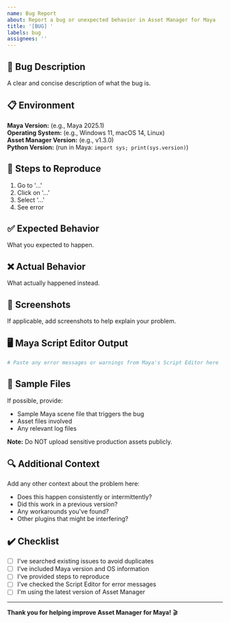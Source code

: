```yaml
---
name: Bug Report
about: Report a bug or unexpected behavior in Asset Manager for Maya
title: '[BUG] '
labels: bug
assignees: ''
---
```


## 🐛 Bug Description

A clear and concise description of what the bug is.

## 📋 Environment

**Maya Version:** (e.g., Maya 2025.1)  
**Operating System:** (e.g., Windows 11, macOS 14, Linux)  
**Asset Manager Version:** (e.g., v1.3.0)  
**Python Version:** (run in Maya: `import sys; print(sys.version)`)

## 🔄 Steps to Reproduce

1. Go to '...'
2. Click on '...'
3. Select '...'
4. See error

## ✅ Expected Behavior

What you expected to happen.

## ❌ Actual Behavior

What actually happened instead.

## 📸 Screenshots

If applicable, add screenshots to help explain your problem.

## 🖥️ Maya Script Editor Output

```python
# Paste any error messages or warnings from Maya's Script Editor here
```

## 📁 Sample Files

If possible, provide:

* Sample Maya scene file that triggers the bug
* Asset files involved
* Any relevant log files

**Note:** Do NOT upload sensitive production assets publicly.

## 🔍 Additional Context

Add any other context about the problem here:

* Does this happen consistently or intermittently?
* Did this work in a previous version?
* Any workarounds you've found?
* Other plugins that might be interfering?

## ✔️ Checklist

* [ ] I've searched existing issues to avoid duplicates
* [ ] I've included Maya version and OS information
* [ ] I've provided steps to reproduce
* [ ] I've checked the Script Editor for error messages
* [ ] I'm using the latest version of Asset Manager

---

**Thank you for helping improve Asset Manager for Maya!** 🎬
